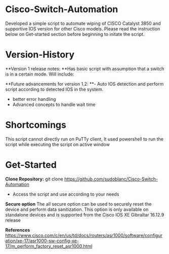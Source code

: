 # Cisco-Switch-Automation
Developed a simple script to automate wiping of CISCO Catalyst 3850 and supportive IOS version for other Cisco models. Please read the instruction below on Get-started section before beginning to initate the script. 


# Version-History

**Version 1 release notes:
**Has basic script with assumption that a switch is in a certain mode.
Will include:

**Future advancements for version 1.2:
**- Auto IOS detection and perform script according to detected IOS in the system.
-  better error handling
-  Advanced concepts to handle wait time

# Shortcomings
This script cannot directly run on PuTTy client, It used powershell to run the script while executing the script on active window


# Get-Started
**Clone Repository:** git clone https://github.com/sudoblanc/Cisco-Switch-Automation 
- Access the script and use according to your needs
  



**Secure option**
The all secure option can be used to securely reset the device and perform data sanitization. This option is only available on standalone devices and is supported from the Cisco IOS XE Gibraltar 16.12.9 release

**References**
https://www.cisco.com/c/en/us/td/docs/routers/asr1000/software/configuration/xe-17/asr1000-sw-config-xe-17/m_perform_factory_reset_asr1000.html

